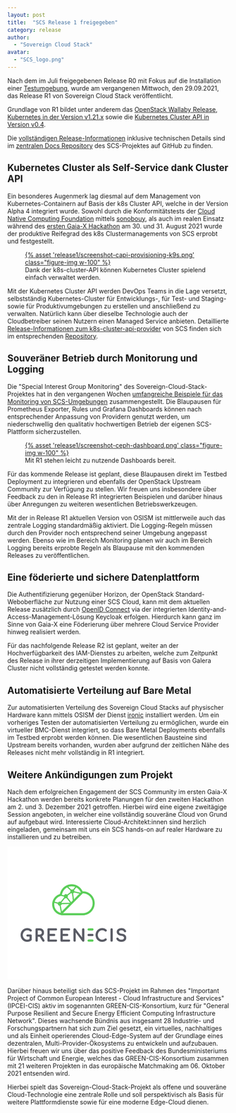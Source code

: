 ```yaml
---
layout: post
title:  "SCS Release 1 freigegeben"
category: release
author: 
  - "Sovereign Cloud Stack"
avatar:
  - "SCS_logo.png"
---
```


Nach dem im Juli freigegebenen Release R0 mit Fokus auf die Installation einer [Testumgebung](https://docs.osism.tech/testbed/), wurde am vergangenen Mittwoch, den 29.09.2021, das Release R1 von Sovereign Cloud Stack veröffentlicht.

Grundlage von R1 bildet unter anderem das [OpenStack Wallaby Release](https://releases.openstack.org/wallaby/), [Kubernetes in der Version v1.21.x](https://github.com/kubernetes/kubernetes/releases) sowie die [Kubernetes Cluster API in Version v0.4](https://github.com/kubernetes-sigs/cluster-api/releases).

Die [vollständigen Release-Informationen](https://github.com/SovereignCloudStack/Docs/blob/main/Release-Notes/Release1.md) inklusive technischen Details sind im [zentralen Docs Repository](https://github.com/SovereignCloudStack/Docs) des SCS-Projektes auf GitHub zu finden.

## Kubernetes Cluster als Self-Service dank Cluster API

Ein besonderes Augenmerk lag diesmal auf dem Management von Kubernetes-Containern auf Basis der k8s Cluster API, welche in der Version Alpha 4 integriert wurde. Sowohl durch die Konformitätstests der [Cloud Native Computing Foundation](https://www.cncf.io/) mittels [sonobouy](https://sonobuoy.io/), als auch im realen Einsatz während des [ersten Gaia-X Hackathon](https://www.gaia-x.eu/news/gaia-x-hackathon-1-new-technology-develops-live-today-and-tomorrow) am 30. und 31. August 2021 wurde der produktive Reifegrad des k8s Clustermanagements von SCS erprobt und festgestellt.

<figure class="figure mx-auto d-block" style="width:90%">
  <a href="{{ assets["release1/screenshot-capi-provisioning-k9s.png"].digest_path }}">
    {% asset 'release1/screenshot-capi-provisioning-k9s.png' class="figure-img w-100" %}
  </a>
  <figcaption class="figure-caption">
    Dank der k8s-cluster-API können Kubernetes Cluster spielend einfach verwaltet werden.
  </figcaption>
</figure>


Mit der Kubernetes Cluster API werden DevOps Teams in die Lage versetzt, selbstständig Kubernetes-Cluster für Entwicklungs-, für Test- und Staging- sowie für Produktivumgebungen zu erstellen und anschließend zu verwalten. Natürlich kann über dieselbe Technologie auch der Cloudbetreiber seinen Nutzern einen Managed Service anbieten. Detaillierte [Release-Informationen zum k8s-cluster-api-provider](https://github.com/SovereignCloudStack/k8s-cluster-api-provider/blob/master/Release-Notes-R1.md) von SCS finden sich im entsprechenden [Repository](https://github.com/SovereignCloudStack/k8s-cluster-api-provider).

## Souveräner Betrieb durch Monitorung und Logging

Die "Special Interest Group Monitoring" des Sovereign-Cloud-Stack-Projektes hat in den vergangenen Wochen [umfangreiche Beispiele für das Monitoring von SCS-Umgebungen](https://github.com/osism/kolla-operations) zusammengestellt. Die Blaupausen für Prometheus Exporter, Rules und Grafana Dashboards können nach entsprechender Anpassung von Providern genutzt werden, um niederschwellig den qualitativ hochwertigen Betrieb der eigenen SCS-Plattform sicherzustellen.

<figure class="figure mx-auto d-block" style="width:90%">
  <a href="{{ assets["release1/screenshot-ceph-dashboard.png"].digest_path }}">
    {% asset 'release1/screenshot-ceph-dashboard.png' class="figure-img w-100" %}
  </a>
  <figcaption class="figure-caption">
    Mit R1 stehen leicht zu nutzende Dashboards bereit.
  </figcaption>
</figure>

Für das kommende Release ist geplant, diese Blaupausen direkt im Testbed Deployment zu integrieren und ebenfalls der OpenStack Upstream Community zur Verfügung zu stellen. Wir freuen uns insbesondere über Feedback zu den in Release R1 integrierten Beispielen und darüber hinaus über Anregungen zu weiteren wesentlichen Betriebswerkzeugen.

Mit der in Release R1 aktuellen Version von OSISM ist mittlerweile auch das zentrale Logging standardmäßig aktiviert. Die Logging-Regeln müssen durch den Provider noch entsprechend seiner Umgebung angepasst werden. Ebenso wie im Bereich Monitoring planen wir auch im Bereich Logging bereits erprobte Regeln als Blaupause mit den kommenden Releases zu veröffentlichen.

## Eine föderierte und sichere Datenplattform

Die Authentifizierung gegenüber Horizon, der OpenStack Standard-Weboberfläche zur Nutzung einer SCS Cloud, kann mit dem aktuellen Release zusätzlich durch [OpenID Connect](https://openid.net/connect/) via der integrierten Identity-and-Access-Management-Lösung Keycloak erfolgen. Hierdurch kann ganz im Sinne von Gaia-X eine Föderierung über mehrere Cloud Service Provider hinweg realisiert werden.

Für das nachfolgende Release R2 ist geplant, weiter an der Hochverfügbarkeit des IAM-Dienstes zu arbeiten, welche zum Zeitpunkt des Release in ihrer derzeitigen Implementierung auf Basis von Galera Cluster nicht vollständig getestet werden konnte.

## Automatisierte Verteilung auf Bare Metal

Zur automatisierten Verteilung des Sovereign Cloud Stacks auf physischer Hardware kann mittels OSISM der Dienst [ironic](https://ironicbaremetal.org/) installiert werden. Um ein vorheriges Testen der automatisierten Verteilung zu ermöglichen, wurde ein virtueller BMC-Dienst integriert, so dass Bare Metal Deployments ebenfalls im Testbed erprobt werden können. Die wesentlichen Bausteine sind Upstream bereits vorhanden, wurden aber aufgrund der zeitlichen Nähe des Releases nicht mehr vollständig in R1 integriert.

## Weitere Ankündigungen zum Projekt

Nach dem erfolgreichen Engagement der SCS Community im ersten Gaia-X Hackathon werden bereits konkrete Planungen für den zweiten Hackathon am 2. und 3. Dezember 2021 getroffen. Hierbei wird eine eigene zweitägige Session angeboten, in welcher eine vollständig souveräne Cloud von Grund auf aufgebaut wird. Interessierte Cloud-Architekt:innen sind herzlich eingeladen, gemeinsam mit uns ein SCS hands-on auf realer Hardware zu installieren und zu betreiben.

<img src="/assets/images/logo-greencis.png" class="float-left" alt="GREEN-CIS" style="width:300px;">

Darüber hinaus beteiligt sich das SCS-Projekt im Rahmen des "Important Project of Common European Interest - Cloud Infrastructure and Services" (IPCEI-CIS) aktiv im sogenannten GREEN-CIS-Konsortium, kurz für "General Purpose Resilient and Secure Energy Efficient Computing Infrastructure Network". Dieses wachsende Bündnis aus insgesamt 28 Industrie- und Forschungspartnern hat sich zum Ziel gesetzt, ein virtuelles, nachhaltiges und als Einheit operierendes Cloud-Edge-System auf der Grundlage eines dezentralen, Multi-Provider-Ökosystems zu entwickeln und aufzubauen. Hierbei freuen wir uns über das positive Feedback des Bundesministeriums für Wirtschaft und Energie, welches das GREEN-CIS-Konsortium zusammen mit 21 weiteren Projekten in das europäische Matchmaking am 06. Oktober 2021 entsenden wird.

Hierbei spielt das Sovereign-Cloud-Stack-Projekt als offene und souveräne Cloud-Technologie eine zentrale Rolle und soll perspektivisch als Basis für weitere Plattformdienste sowie für eine moderne Edge-Cloud dienen.
